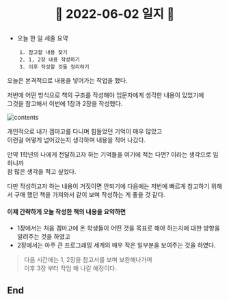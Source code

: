 # <p align="center">:date: 2022-06-02 일지 :date: </p>

- 오늘 한 일 세줄 요약
```
    1. 참고할 내용 찾기
    2. 1, 2장 내용 작성하기
    3. 이후 작성할 것들 정리하기
```

오늘은 본격적으로 내용을 넣어가는 작업을 했다.

저번에 어떤 방식으로 책의 구조를 작성해야 입문자에게 생각한 내용이 있었기에  
그것을 참고해서 이번에 1장과 2장을 작성했다.  

![contents](https://user-images.githubusercontent.com/70933806/171540467-e72e8e8b-0022-4eb4-a8ac-083f169b85f6.png)

개인적으로 내가 겜마고를 다니며 힘들었던 기억이 매우 많았고  
이런걸 어떻게 넘어갔는지 생각하며 내용을 적어 나갔다.  


만약 1학년의 나에게 전달하고자 하는 기억들을 여기에 적는 다면? 이라는 생각으로 임하니까  
참 많은 생각을 적고 싶었다.  

다만 작성하고자 하는 내용이 거짓이면 안되기에 다음에는 저번에 빠르게 참고하기 위해서 구매 했던 책을 가져와서 같이 보며 작성하는 게 좋을 것 같다.  



#### 이제 간략하게 오늘 작성한 책의 내용을 요약하면

- 1장에서는 처음 겜마고에 온 학생들이 어떤 것을 목표로 해야 하는지에 대한 방향을 알려주는 것을 하였고  
- 2장에서는 아주 큰 프로그래밍 세계의 매우 작은 일부분을 보여주는 것을 하였다.

> 다음 시간에는 1, 2장을 참고서를 보며 보완해나가며  
> 이후 3장 부터 작업 해 나갈 예정이다.

## End
